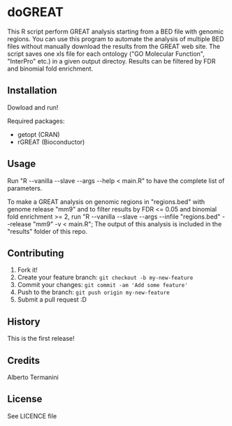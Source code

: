 # doGREAT

This R script perform GREAT analysis starting from a BED file with genomic regions.
You can use this program to automate the analysis of multiple BED files without manually download the results from the GREAT web site.
The script saves one xls file for each ontology ("GO Molecular Function", "InterPro" etc.) in a given output directoy.
Results can be filtered by FDR and binomial fold enrichment.


## Installation

Dowload and run! 

Required packages:
- getopt (CRAN)
- rGREAT (Bioconductor)



## Usage

Run "R --vanilla --slave --args --help < main.R" to have the complete list of parameters.

To make a GREAT analysis on genomic regions in "regions.bed" with genome release "mm9" and to filter results by FDR <= 0.05 and binomial fold enrichment >= 2,
run "R --vanilla --slave --args --infile "regions.bed" --release "mm9" -v < main.R";
The output of this analysis is included in the "results" folder of this repo.


## Contributing

1. Fork it!
2. Create your feature branch: `git checkout -b my-new-feature`
3. Commit your changes: `git commit -am 'Add some feature'`
4. Push to the branch: `git push origin my-new-feature`
5. Submit a pull request :D

## History

This is the first release!

## Credits

Alberto Termanini

## License

See LICENCE file